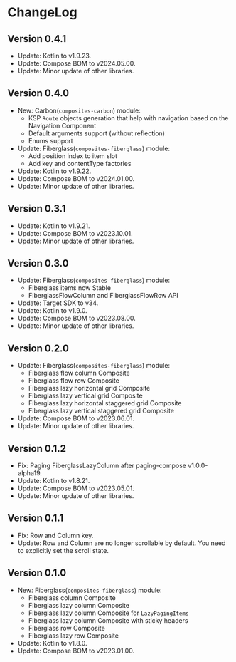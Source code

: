 # ChangeLog


## Version 0.4.1

* Update: Kotlin to v1.9.23.
* Update: Compose BOM to v2024.05.00.
* Update: Minor update of other libraries.


## Version 0.4.0

* New: Carbon(`composites-carbon`) module:
  - KSP `Route` objects generation that help with navigation based on the Navigation Component
  - Default arguments support (without reflection)
  - Enums support
* Update: Fiberglass(`composites-fiberglass`) module:
  - Add position index to item slot
  - Add key and contentType factories
* Update: Kotlin to v1.9.22.
* Update: Compose BOM to v2024.01.00.
* Update: Minor update of other libraries.


## Version 0.3.1

* Update: Kotlin to v1.9.21.
* Update: Compose BOM to v2023.10.01.
* Update: Minor update of other libraries.


## Version 0.3.0

* Update: Fiberglass(`composites-fiberglass`) module:
  - Fiberglass items now Stable
  - FiberglassFlowColumn and FiberglassFlowRow API
* Update: Target SDK to v34.
* Update: Kotlin to v1.9.0.
* Update: Compose BOM to v2023.08.00.
* Update: Minor update of other libraries.


## Version 0.2.0

* Update: Fiberglass(`composites-fiberglass`) module:
  - Fiberglass flow column Composite
  - Fiberglass flow row Composite
  - Fiberglass lazy horizontal grid Composite
  - Fiberglass lazy vertical grid Composite
  - Fiberglass lazy horizontal staggered grid Composite
  - Fiberglass lazy vertical staggered grid Composite
* Update: Compose BOM to v2023.06.01.
* Update: Minor update of other libraries.


## Version 0.1.2

* Fix: Paging FiberglassLazyColumn after paging-compose v1.0.0-alpha19.
* Update: Kotlin to v1.8.21.
* Update: Compose BOM to v2023.05.01.
* Update: Minor update of other libraries.


## Version 0.1.1

* Fix: Row and Column key.
* Update: Row and Column are no longer scrollable by default. You need to explicitly set the scroll state.


## Version 0.1.0

* New: Fiberglass(`composites-fiberglass`) module:
  - Fiberglass column Composite
  - Fiberglass lazy column Composite
  - Fiberglass lazy column Composite for `LazyPagingItems`
  - Fiberglass lazy column Composite with sticky headers
  - Fiberglass row Composite
  - Fiberglass lazy row Composite
* Update: Kotlin to v1.8.0.
* Update: Compose BOM to v2023.01.00.
